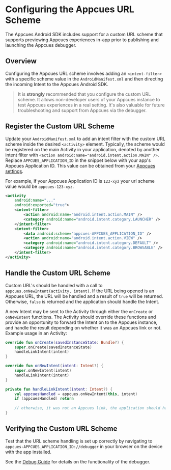 # Configuring the Appcues URL Scheme

The Appcues Android SDK includes support for a custom URL scheme that supports previewing Appcues experiences in-app prior to publishing and launching the Appcues debugger.

## Overview

Configuring the Appcues URL scheme involves adding an `<intent-filter>` with a specific scheme value in the `AndroidManifest.xml` and then directing the incoming Intent to the Appcues Android SDK.

> It is **strongly** recommended that you configure the custom URL scheme. It allows non-developer users of your Appcues instance to test Appcues experiences in a real setting. It's also valuable for future troubleshooting and support from Appcues via the debugger.

## Register the Custom URL Scheme

Update your `AndroidManifest.xml` to add an intent filter with the custom URL scheme inside the desired `<activity>` element.  Typically, the scheme would be registered on the main Activity in your application, denoted by another intent filter with `<action android:name="android.intent.action.MAIN" />`. Replace `APPCUES_APPLICATION_ID` in the snippet below with your app's Appcues Application ID. This value can be obtained from your [Appcues settings](https://studio.appcues.com/settings/installation).

For example, if your Appcues Application ID is `123-xyz` your url scheme value would be `appcues-123-xyz`.

```xml
<activity
    android:name="..."
    android:exported="true">
    <intent-filter>
        <action android:name="android.intent.action.MAIN" />
        <category android:name="android.intent.category.LAUNCHER" />
    </intent-filter>
    <intent-filter>
        <data android:scheme="appcues-APPCUES_APPLICATION_ID" />
        <action android:name="android.intent.action.VIEW" />
        <category android:name="android.intent.category.DEFAULT" />
        <category android:name="android.intent.category.BROWSABLE" />
    </intent-filter>
</activity>
```

## Handle the Custom URL Scheme

Custom URL's should be handled with a call to `appcues.onNewIntent(activity, intent)`. If the URL being opened is an Appcues URL, the URL will be handled and a result of `true` will be returned. Otherwise, `false` is returned and the application should handle the Intent.

A new Intent may be sent to the Activity through either the `onCreate` or `onNewIntent` functions.  The Activity should override these functions and provide an opportunity to forward the Intent on to the Appcues instance, and handle the result depending on whether it was an Appcues link or not.  Example usage in an Activity:

```kotlin
override fun onCreate(savedInstanceState: Bundle?) {
    super.onCreate(savedInstanceState)
    handleLinkIntent(intent)
}

override fun onNewIntent(intent: Intent?) {
    super.onNewIntent(intent)
    handleLinkIntent(intent)
}

private fun handleLinkIntent(intent: Intent?) {
    val appcuesHandled = appcues.onNewIntent(this, intent)
    if (appcuesHandled) return
    
    // otherwise, it was not an Appcues link, the application should handle
}
```

## Verifying the Custom URL Scheme

Test that the URL scheme handling is set up correctly by navigating to `appcues-APPCUES_APPLICATION_ID://debugger` in your browser on the device with the app installed.

See the [Debug Guide](https://github.com/appcues/appcues-android-sdk/blob/main/Debugging.md) for details on the functionality of the debugger.
